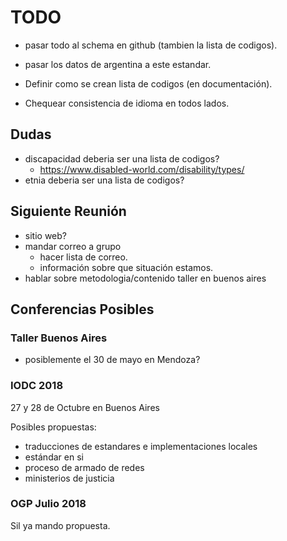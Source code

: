 # TODO

- pasar todo al schema en github (tambien la lista de codigos).
- pasar los datos de argentina a este estandar.

- Definir como se crean lista de codigos (en documentación).
- Chequear consistencia de idioma en todos lados.

## Dudas

- discapacidad deberia ser una lista de codigos? 
    - https://www.disabled-world.com/disability/types/
- etnia deberia ser una lista de codigos?

## Siguiente Reunión

- sitio web?
- mandar correo a grupo 
    - hacer lista de correo.
    - información sobre que situación estamos.
- hablar sobre metodologia/contenido taller en buenos aires

## Conferencias Posibles

### Taller Buenos Aires

- posiblemente el 30 de mayo en Mendoza? 

### IODC 2018

27 y 28 de Octubre en Buenos Aires

Posibles propuestas:

* traducciones de estandares e implementaciones locales
* estándar en si
* proceso de armado de redes
* ministerios de justicia

### OGP Julio 2018

Sil ya mando propuesta.